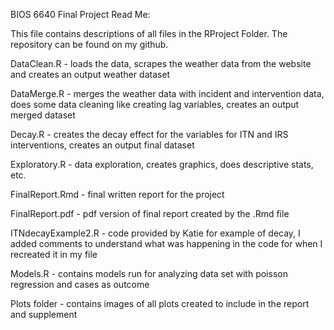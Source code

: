 BIOS 6640 Final Project Read Me:

This file contains descriptions of all files in the RProject Folder. The repository can be found on my github. 

DataClean.R - loads the data, scrapes the weather data from the website and creates an output weather dataset

DataMerge.R - merges the weather data with incident and intervention data, does some data cleaning like creating lag variables, creates an output merged dataset

Decay.R - creates the decay effect for the variables for ITN and IRS interventions, creates an output final dataset

Exploratory.R - data exploration, creates graphics, does descriptive stats, etc.

FinalReport.Rmd - final written report for the project

FinalReport.pdf - pdf version of final report created by the .Rmd file

ITNdecayExample2.R - code provided by Katie for example of decay, I added comments to understand what was happening in the code for when I recreated it in my file

Models.R - contains models run for analyzing data set with poisson regression and cases as outcome 

Plots folder - contains images of all plots created to include in the report and supplement
